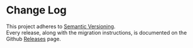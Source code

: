 # Change Log

This project adheres to [Semantic Versioning](http://semver.org/).  
Every release, along with the migration instructions, is documented on the Github [Releases](https://github.com/micro-company/go-auth/releases) page.
